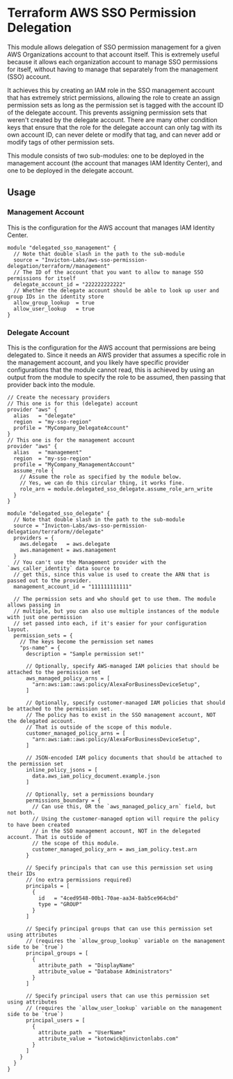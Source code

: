 # Terraform AWS SSO Permission Delegation
This module allows delegation of SSO permission management for a given AWS Organizations account to that account itself. This is extremely useful because it allows each organization account to manage SSO permissions for itself, without having to manage that separately from the management (SSO) account.

It achieves this by creating an IAM role in the SSO management account that has extremely strict permissions, allowing the role to create an assign permission sets as long as the permission set is tagged with the account ID of the delegate account. This prevents assigning permission sets that weren't created by the delegate account. There are many other condition keys that ensure that the role for the delegate account can only tag with its own account ID, can never delete or modify that tag, and can never add or modify tags of other permission sets.

This module consists of two sub-modules: one to be deployed in the management account (the account that manages IAM Identity Center), and one to be deployed in the delegate account.

## Usage

### Management Account

This is the configuration for the AWS account that manages IAM Identity Center.

```
module "delegated_sso_management" {
  // Note that double slash in the path to the sub-module
  source = "Invicton-Labs/aws-sso-permission-delegation/terraform//management"
  // The ID of the account that you want to allow to manage SSO permissions for itself
  delegate_account_id = "222222222222"
  // Whether the delegate account should be able to look up user and group IDs in the identity store
  allow_group_lookup  = true
  allow_user_lookup   = true
}
```

### Delegate Account

This is the configuration for the AWS account that permissions are being delegated to. Since it needs an AWS provider that assumes a specific role in the management account, and you likely have specific provider configurations that the module cannot read, this is achieved by using an output from the module to specify the role to be assumed, then passing that provider back into the module.

```
// Create the necessary providers
// This one is for this (delegate) account
provider "aws" {
  alias   = "delegate"
  region  = "my-sso-region"
  profile = "MyCompany_DelegateAccount"
}
// This one is for the management account
provider "aws" {
  alias   = "management"
  region  = "my-sso-region"
  profile = "MyCompany_ManagementAccount"
  assume_role {
    // Assume the role as specified by the module below.
    // Yes, we can do this circular thing, it works fine.
    role_arn = module.delegated_sso_delegate.assume_role_arn_write
  }
}

module "delegated_sso_delegate" {
  // Note that double slash in the path to the sub-module
  source = "Invicton-Labs/aws-sso-permission-delegation/terraform//delegate"
  providers = {
    aws.delegate   = aws.delegate
    aws.management = aws.management
  }
  // You can't use the Management provider with the `aws_caller_identity` data source to
  // get this, since this value is used to create the ARN that is passed out to the provider.
  management_account_id = "111111111111"

  // The permission sets and who should get to use them. The module allows passing in
  // multiple, but you can also use multiple instances of the module with just one permission
  // set passed into each, if it's easier for your configuration layout.
  permission_sets = {
    // The keys become the permission set names
    "ps-name" = {
      description = "Sample permission set!"

      // Optionally, specify AWS-managed IAM policies that should be attached to the permission set
      aws_managed_policy_arns = [
        "arn:aws:iam::aws:policy/AlexaForBusinessDeviceSetup",
      ]

      // Optionally, specify customer-managed IAM policies that should be attached to the permission set.
      // The policy has to exist in the SSO management account, NOT the delegated account.
      // That is outside of the scope of this module.
      customer_managed_policy_arns = [
        "arn:aws:iam::aws:policy/AlexaForBusinessDeviceSetup",
      ]

      // JSON-encoded IAM policy documents that should be attached to the permission set
      inline_policy_jsons = [
        data.aws_iam_policy_document.example.json
      ]

      // Optionally, set a permissions boundary
      permissions_boundary = {
        // Can use this, OR the `aws_managed_policy_arn` field, but not both.
        // Using the customer-managed option will require the policy to have been created
        // in the SSO management account, NOT in the delegated account. That is outside of
        // the scope of this module.
        customer_managed_policy_arn = aws_iam_policy.test.arn
      }

      // Specify principals that can use this permission set using their IDs
      // (no extra permissions required)
      principals = [
        {
          id   = "4ced9548-00b1-70ae-aa34-8ab5ce964cbd"
          type = "GROUP"
        }
      ]

      // Specify principal groups that can use this permission set using attributes
      // (requires the `allow_group_lookup` variable on the management side to be `true`)
      principal_groups = [
        {
          attribute_path  = "DisplayName"
          attribute_value = "Database Administrators"
        }
      ]

      // Specify principal users that can use this permission set using attributes
      // (requires the `allow_user_lookup` variable on the management side to be `true`)
      principal_users = [
        {
          attribute_path  = "UserName"
          attribute_value = "kotowick@invictonlabs.com"
        }
      ]
    }
  }
}
```
